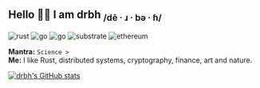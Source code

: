 ## Hello 🙇‍♂️ I am drbh <sub>/dē · ɹ · bə · ɦ/</sub>

![rust](https://img.shields.io/badge/-Rust-555555?style=flat&logo=Rust&logoColor=000000)
![go](https://img.shields.io/badge/-Go-555555?style=flat&logo=Go&logoColor=000000)
![go](https://img.shields.io/badge/-Python-555555?style=flat&logo=Python&logoColor=000000)
![substrate](https://img.shields.io/badge/-Substrate-555555?style=flat&logo=Parity-Substrate&logoColor=000000)
![ethereum](https://img.shields.io/badge/-Ethereum-555555?style=flat&logo=Ethereum&logoColor=000000)


**Mantra:** `Science > `  
**Me:** I like Rust, distributed systems, cryptography, finance, art and nature.

[![drbh's GitHub stats](https://github-readme-stats.vercel.app/api?username=drbh&show_icons=false&count_private=true&theme=dark)](https://github.com/anuraghazra/github-readme-stats)
